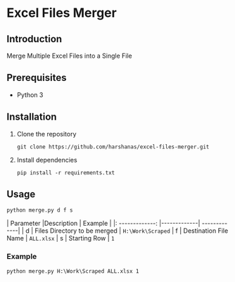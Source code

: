 # Excel Files Merger

## Introduction 
Merge Multiple Excel Files into a Single File

## Prerequisites
- Python 3

## Installation
1. Clone the repository
    ```
    git clone https://github.com/harshanas/excel-files-merger.git
    ```
2. Install dependencies
   ```
   pip install -r requirements.txt
   ```

## Usage
```
python merge.py d f s
```
| Parameter        |Description | Example |
|: -------------: |-------------| -------------| 
| d      |  Files Directory to be merged | ```H:\Work\Scraped```
| f     |  Destination File Name |  ```ALL.xlsx```
| s | Starting Row | ```1```

### Example

```
python merge.py H:\Work\Scraped ALL.xlsx 1
```

